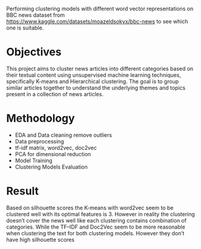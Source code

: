 Performing clustering models with different word vector representations on BBC news dataset from https://www.kaggle.com/datasets/moazeldsokyx/bbc-news
to see which one is suitable.

# Objectives
This project aims to cluster news articles into different categories 
based on their textual content using unsupervised machine learning 
techniques, specifically K-means and Hierarchical clustering. The goal 
is to group similar articles together to understand the underlying 
themes and topics present in a collection of news articles.

# Methodology
* EDA and Data cleaning remove outliers
* Data preprocessing
* tf-idf matrix, word2vec, doc2vec
* PCA for dimensional reduction 
* Model Training
* Clustering Models Evaluation
  
# Result
Based on silhouette scores the K-means with word2vec seem to be clustered 
well with its optimal features is 3. However in reality the clustering doesn’t cover 
the news well like each clustering contains combination of categories. While the 
TF–IDF and Doc2Vec seem to be more reasonable when clustering the text for 
both clustering models. However they don’t have high silhouette scores
